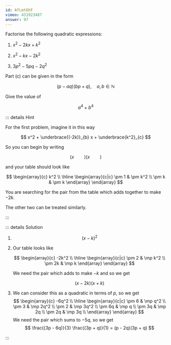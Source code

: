 ```yaml
---
id: AfLmt6hF
vimeo: 431923487
answer: 97
---
```


Factorise the following quadratic expressions:

1.  $x^2 - 2kx + k^2$

1.  $x^2 - kx - 2k^2$

1.  $3p^2 - 5pq - 2q^2$

Part (c) can be given in the form

$$
(p - aq)(bp + q), \quad a,b \in \mathbb{N}
$$

Give the value of

$$
a^4 + b^4
$$

<AnswerInput :answer="$frontmatter.answer" />

::: details Hint

For the first problem, imagine it in this way

$$
x^2 + \underbrace{(-2k)}_{b} x + \underbrace{k^2}_{c}
$$

So you can begin by writing

$$
(x \qquad )(x \qquad )
$$

and your table should look like

$$
\begin{array}{c}
k^2 \\
\hline \begin{array}{c|c} \pm 1 & \pm k^2 \\
\pm k & \pm k \end{array}
\end{array}
$$

You are searching for the pair from the table which adds together to make $-2k.$

The other two can be treated similarly.

:::

::: details Solution

1. $$(x - k)^2$$

1. Our table looks like

   $$
   \begin{array}{c}
   -2k^2 \\
   \hline \begin{array}{c|c} \pm 2 & \mp k^2 \\
   \pm 2k & \mp k \end{array}
   \end{array}
   $$

   We need the pair which adds to make $-k$ and so we get

   $$
   (x - 2k)(x + k)
   $$

1. We can consider this as a quadratic in terms of $p$, so we get
   $$
   \begin{array}{c}
   -6q^2 \\
   \hline
    \begin{array}{c|c}
    \pm 6 & \mp q^2 \\
    \pm 3 & \mp 2q^2 \\
    \pm 2 & \mp 3q^2 \\
    \pm 6q & \mp q \\
    \pm 3q & \mp 2q \\
    \pm 2q & \mp 3q \\
    \end{array}
   \end{array}
   $$
   We need the pair which sums to $-5q$, so we get
   $$
   \frac{(3p - 6q)}{3} \frac{(3p + q)}{1} = (p - 2q)(3p + q)
   $$

:::
